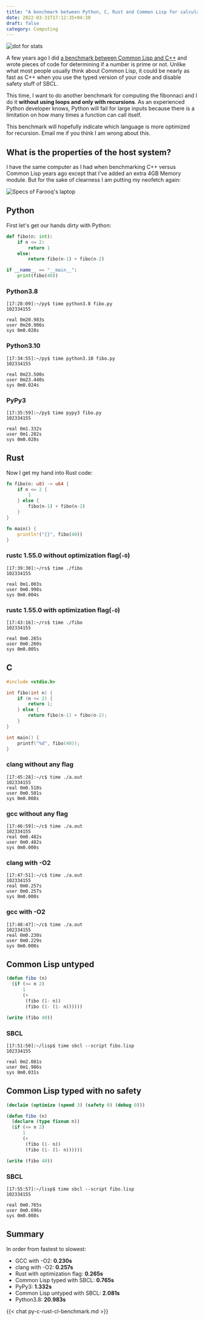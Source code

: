 ```yaml
---
title: "A benchmark between Python, C, Rust and Common Lisp for calculating fibonacci series"
date: 2022-03-31T17:12:35+04:30
draft: false
category: Computing
---
```


![dot for stats](https://farooqkz.de1.hashbang.sh/count/tag.svg)

A few years ago I did [a benchmark between Common Lisp and C++](/computer/cpp-vs-common-lisp-performance/)
and wrote pieces of code for determining if a number is prime or not. Unlike what most people usually think about Common Lisp,
it could be nearly as fast as C++ when you use the typed version of your code and disable safety stuff of SBCL.

This time, I want to do another benchmark for computing the fibonnaci and I do it **without using loops and only with recursions**. As an experienced Python developer knows, Python will fail for large inputs because there is a limitation on how many times a function can call itself.

This benchmark will hopefully indicate which language is more optimized for recursion. Email me if you think I am wrong about this.

## What is the properties of the host system?

I have the same computer as I had when benchmarking C++ versus Common Lisp years ago except that I've added an extra 4GB Memory module. But for the sake of clearness I am putting my neofetch again:

![Specs of Farooq's laptop](/farooqs-laptop-specs-1.png)

## Python

First let's get our hands dirty with Python:

```python
def fibo(n: int):
    if n <= 2:
        return 1
    else:
        return fibo(n-1) + fibo(n-2)

if __name__ == "__main__":
    print(fibo(40))
```

### Python3.8

```
[17:28:09]:~/py$ time python3.8 fibo.py
102334155

real 0m20.983s
user 0m20.906s
sys 0m0.028s
```

### Python3.10

```
[17:34:55]:~/py$ time python3.10 fibo.py
102334155

real 0m23.500s
user 0m23.440s
sys 0m0.024s
```

### PyPy3

```
[17:35:59]:~/py$ time pypy3 fibo.py
102334155

real 0m1.332s
user 0m1.282s
sys 0m0.028s
```

## Rust

Now I get my hand into Rust code:

```rs
fn fibo(n: u8) -> u64 {
    if n <= 2 {
        1
    } else {
        fibo(n-1) + fibo(n-2)
    }
}

fn main() {
    println!("{}", fibo(40))
}
```

### rustc 1.55.0 without optimization flag(`-O`)

```
[17:39:30]:~/rs$ time ./fibo
102334155

real 0m1.003s
user 0m0.998s
sys 0m0.004s
```

### rustc 1.55.0 with optimization flag(`-O`)

```
[17:43:16]:~/rs$ time ./fibo
102334155

real 0m0.265s
user 0m0.260s
sys 0m0.005s
```

## C

```c
#include <stdio.h>

int fibo(int n) {
    if (n <= 2) {
        return 1;
    } else {
        return fibo(n-1) + fibo(n-2);
    }
}

int main() {
    printf("%d", fibo(40));
}
```

### clang without any flag

```
[17:45:28]:~/c$ time ./a.out
102334155
real 0m0.510s
user 0m0.501s
sys 0m0.008s
```

### gcc without any flag

```
[17:46:59]:~/c$ time ./a.out
102334155
real 0m0.482s
user 0m0.482s
sys 0m0.000s
```

### clang with -O2

```
[17:47:51]:~/c$ time ./a.out
102334155
real 0m0.257s
user 0m0.257s
sys 0m0.000s
```

### gcc with -O2

```
[17:48:47]:~/c$ time ./a.out
102334155
real 0m0.230s
user 0m0.229s
sys 0m0.000s
```

## Common Lisp untyped

```cl
(defun fibo (n)
  (if (<= n 2)
      1
      (+
       (fibo (1- n))
       (fibo (1- (1- n))))))

(write (fibo 40))
```

### SBCL

```
[17:51:50]:~/lisp$ time sbcl --script fibo.lisp
102334155

real 0m2.081s
user 0m1.986s
sys 0m0.031s
```

## Common Lisp typed with no safety

```cl
(declaim (optimize (speed 3) (safety 0) (debug 0)))

(defun fibo (n)
  (declare (type fixnum n))
  (if (<= n 2)
      1
      (+
       (fibo (1- n))
       (fibo (1- (1- n))))))

(write (fibo 40))
```

### SBCL

```
[17:55:57]:~/lisp$ time sbcl --script fibo.lisp
102334155

real 0m0.765s
user 0m0.696s
sys 0m0.008s
```

## Summary

In order from fastest to slowest:

- GCC with -O2: **0.230s**
- clang with -O2: **0.257s**
- Rust with optimization flag: **0.265s**
- Common Lisp typed with SBCL: **0.765s**
- PyPy3: **1.332s**
- Common Lisp untyped with SBCL: **2.081s**
- Python3.8: **20.983s**

{{< chat py-c-rust-cl-benchmark.md >}}
